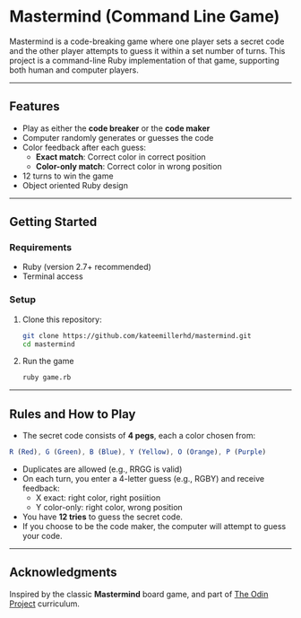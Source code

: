 # Mastermind (Command Line Game)

Mastermind is a code-breaking game where one player sets a secret code and the other player attempts
to guess it within a set number of turns. This project is a command-line Ruby implementation of that
game, supporting both human and computer players.

---

## Features

- Play as either the **code breaker** or the **code maker**
- Computer randomly generates or guesses the code
- Color feedback after each guess:
    - **Exact match**: Correct color in correct position
    - **Color-only match**: Correct color in wrong position
- 12 turns to win the game
- Object oriented Ruby design

---

## Getting Started

### Requirements

- Ruby (version 2.7+ recommended)
- Terminal access

### Setup

1. Clone this repository:
   ```bash
   git clone https://github.com/kateemillerhd/mastermind.git
   cd mastermind
   ```
2. Run the game
   ```bash
   ruby game.rb
   ```

---

## Rules and How to Play
- The secret code consists of **4 pegs**, each a color chosen from:
```mathematica
R (Red), G (Green), B (Blue), Y (Yellow), O (Orange), P (Purple)
```
- Duplicates are allowed (e.g., RRGG is valid)
- On each turn, you enter a 4-letter guess (e.g., RGBY) and receive feedback:
    - X exact: right color, right posiition
    - Y color-only: right color, wrong position
- You have **12 tries** to guess the secret code.
- If you choose to be the code maker, the computer will attempt to guess your code.

---

## Acknowledgments

Inspired by the classic **Mastermind** board game, and part of [The Odin Project](https://www.theodinproject.com/) curriculum.

